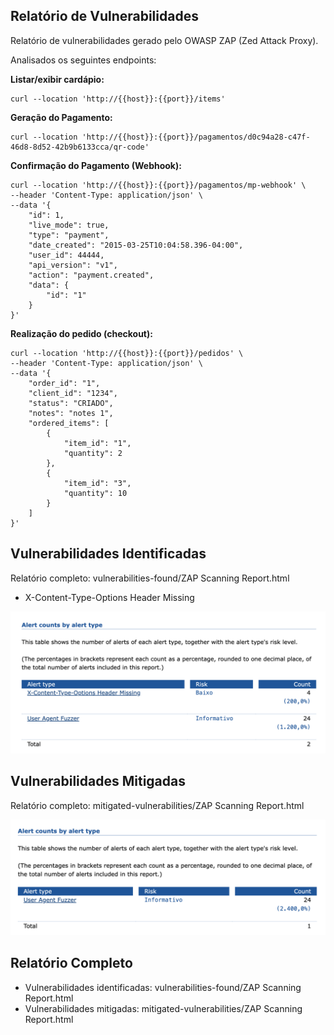 
## Relatório de Vulnerabilidades

Relatório de vulnerabilidades gerado pelo OWASP ZAP (Zed Attack Proxy).

Analisados os seguintes endpoints:

<b>Listar/exibir cardápio:</b>
```
curl --location 'http://{{host}}:{{port}}/items'
```

<b>Geração do Pagamento:</b>
```
curl --location 'http://{{host}}:{{port}}/pagamentos/d0c94a28-c47f-46d8-8d52-42b9b6133cca/qr-code'
```


<b>Confirmação do Pagamento (Webhook):</b>
```
curl --location 'http://{{host}}:{{port}}/pagamentos/mp-webhook' \
--header 'Content-Type: application/json' \
--data '{
    "id": 1,
    "live_mode": true,
    "type": "payment",
    "date_created": "2015-03-25T10:04:58.396-04:00",
    "user_id": 44444,
    "api_version": "v1",
    "action": "payment.created",
    "data": {
        "id": "1"
    }
}'
```

<b>Realização do pedido (checkout):</b>
```
curl --location 'http://{{host}}:{{port}}/pedidos' \
--header 'Content-Type: application/json' \
--data '{
    "order_id": "1",
    "client_id": "1234",
    "status": "CRIADO",
    "notes": "notes 1",
    "ordered_items": [
        {
            "item_id": "1",
            "quantity": 2
        },
        {
            "item_id": "3",
            "quantity": 10
        }
    ]
}'
```

## Vulnerabilidades Identificadas

Relatório completo: vulnerabilities-found/ZAP Scanning Report.html
- X-Content-Type-Options Header Missing

![alt text](image.png)

## Vulnerabilidades Mitigadas

Relatório completo: mitigated-vulnerabilities/ZAP Scanning Report.html

![alt text](image-1.png)

## Relatório Completo

- Vulnerabilidades identificadas: vulnerabilities-found/ZAP Scanning Report.html
- Vulnerabilidades mitigadas: mitigated-vulnerabilities/ZAP Scanning Report.html